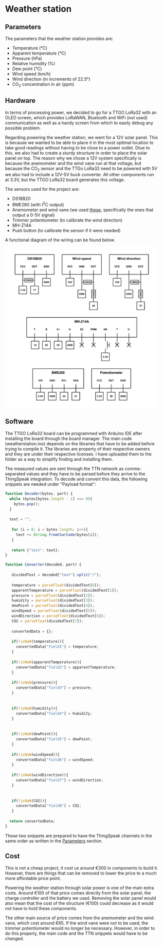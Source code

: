# Weather station

## Parameters

The parameters that the weather station provides are:
* Temperature (°C)
* Apparent temperature (°C)
* Pressure (hPa)
* Relative humidity (%)
* Dew point (°C)
* Wind speed (km/h)
* Wind direction (in increments of 22.5°)
* CO<sub>2</sub> concentration in air (ppm)

## Hardware

In terms of processing power, we decided to go for a TTGO LoRa32 with an OLED screen, which provides LoRaWAN, Bluetooth and WiFi (not used) communication as well as a handy screen from which to easily debug any possible problem.

Regarding powering the weather station, we went for a 12V solar panel. This is because we wanted to be able to place it in the most optimal location to take good readings without having to be close to a power outlet. Dtue to this, we also had to create a sturdy structure in order to place the solar panel on top. The reason why we chose a 12V system specifically is because the anemometer and the wind vane run at that voltage, but because the CO<sub>2</sub> sensor and the TTGo LoRa32 need to be powered with 5V we also had to include a 12V-5V buck converter. All other components run at 3.3V, but the TTGO LoRa32 board generates this voltage.

The sensors used for the project are:
* DS18B20
* BME280 (with I<sup>2</sup>C output)
* Anemometer and wind vane (we used [these](https://es.aliexpress.com/item/33019729997.html), specifically the ones that output a 0-5V signal)
* Trimmer potentiometer (to calibrate the wind direction)
* MH-Z14A
* Push button (to calibrate the sensor if it were needed)

A functional diagram of the wiring can be found below.

![Wiring](https://raw.githubusercontent.com/manuelbonet/WellTech/master/WeatherStation/images/Weather%20station%20diagram.jpg)

## Software

The TTGO LoRa32 board can be programmed with Arduino IDE after installing the board through the board manager. The main code (weatherstation.ino) depends on the libraries that have to be added before trying to compile it. The libraries are property of their respective owners and they are under their respective licenses. I have uploaded them to the folder as a way to simplify finding and installing them.

The measured values are sent through the TTN network as comma-separated values and they have to be parsed before they arrive to the ThingSpeak integration. To decode and convert this data, the following snippets are needed under "Payload format":

```javascript
function Decoder(bytes, port) {
  while (bytes[bytes.length - 1] === 0){
    bytes.pop();
  }
  
  text = "";
  
   for (i = 0; i < bytes.length; i++){
     text += String.fromCharCode(bytes[i]);
   }
   
   return {"text": text};
}
```

```javascript
function Converter(decoded, port) {
  
   dividedText = decoded["text"].split("/");
   
   temperature = parseFloat(dividedText[0]);
   apparentTemperature = parseFloat(dividedText[1]);
   pressure = parseFloat(dividedText[2]);
   humidity = parseFloat(dividedText[3]);
   dewPoint = parseFloat(dividedText[4]);
   windSpeed = parseFloat(dividedText[5]);
   windDirection = parseFloat(dividedText[6]);
   CO2 = parseFloat(dividedText[7]);
   
   convertedData = {};
   
   if(!isNaN(temperature)){
     convertedData["field1"] = temperature;
   }
   
   if(!isNaN(apparentTemperature)){
     convertedData["field2"] = apparentTemperature;
   }
   
   if(!isNaN(pressure)){
     convertedData["field3"] = pressure;
   }
   
   
   if(!isNaN(humidity)){
     convertedData["field4"] = humidity;
   }
   
   
   if(!isNaN(dewPoint)){
     convertedData["field5"] = dewPoint;
   }
   
   if(!isNaN(windSpeed)){
     convertedData["field6"] = windSpeed;
   }
   
   if(!isNaN(windDirection)){
     convertedData["field7"] = windDirection;
   }
   
   
   if(!isNaN(CO2)){
     convertedData["field8"] = CO2;
   }
  
  return convertedData;
}
```

These two snippets are prepared to have the ThingSpeak channels in the same order as written in the [Parameters](#parameters) section.

## Cost

This is not a cheap project, it cost us around €300 in components to build it. However, there are things that can be removed to lower the price to a much more affordable price point.

Powering the weather station through solar power is one of the main extra costs. Around €100 of that price comes directly from the solar panel, the charge controller and the battery we used. Removing the solar panel would also mean that the cost of the structure (€100) could decrease as it would not have to hold these components.

The other main source of price comes from the anemometer and the wind vane, which cost around €65. If the wind vane were not to be used, the trimmer potentiometer would no longer be necessary. However, in order to do this properly, the main code and the TTN snippets would have to be changed.
